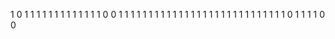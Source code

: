 1
0
1
1
1
1
1
1
1
1
1
1
1
1
1
0
0
1
1
1
1
1
1
1
1
1
1
1
1
1
1
1
1
1
1
1
1
1
1
1
1
1
1
1
1
0
1
1
1
1
0
0